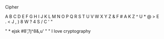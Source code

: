 Cipher

A B C D E F G H I J K L M N O P Q R S T U V W X Y Z
& F # A K Z ^ U * @ > E . < J , ) 8 W ? 4 S / C ' "

" * ejsk #8',?j^8&,u' "
" I love cryptography

